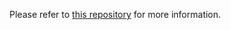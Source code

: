 Please refer to [this repository](https://github.com/huawei-noah/noah-research/tree/master/RAOD) for more information.